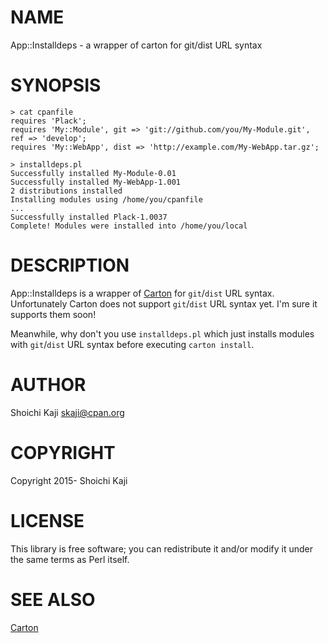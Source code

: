 # NAME

App::Installdeps - a wrapper of carton for git/dist URL syntax

# SYNOPSIS

    > cat cpanfile
    requires 'Plack';
    requires 'My::Module', git => 'git://github.com/you/My-Module.git', ref => 'develop';
    requires 'My::WebApp', dist => 'http://example.com/My-WebApp.tar.gz';

    > installdeps.pl
    Successfully installed My-Module-0.01
    Successfully installed My-WebApp-1.001
    2 distributions installed
    Installing modules using /home/you/cpanfile
    ...
    Successfully installed Plack-1.0037
    Complete! Modules were installed into /home/you/local

# DESCRIPTION

App::Installdeps is a wrapper of [Carton](https://metacpan.org/pod/Carton) for `git`/`dist` URL syntax.
Unfortunately Carton does not support `git`/`dist` URL syntax yet.
I'm sure it supports them soon!

Meanwhile, why don't you use `installdeps.pl`
which just installs modules with `git`/`dist` URL syntax before executing `carton install`.

# AUTHOR

Shoichi Kaji <skaji@cpan.org>

# COPYRIGHT

Copyright 2015- Shoichi Kaji

# LICENSE

This library is free software; you can redistribute it and/or modify
it under the same terms as Perl itself.

# SEE ALSO

[Carton](https://metacpan.org/pod/Carton)
